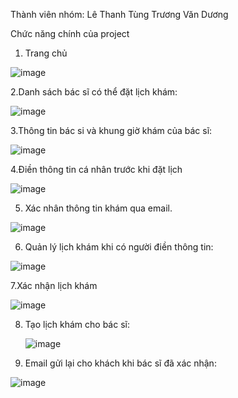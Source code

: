 Thành viên nhóm: 
  Lê Thanh Tùng 
  Trương Văn Dương
                 
Chức năng chính của project
1. Trang chủ

  ![image](https://github.com/user-attachments/assets/97539336-0c6e-4870-b1fd-5bab16a59159)

2.Danh sách bác sĩ có thể đặt lịch khám:

  ![image](https://github.com/user-attachments/assets/26ea7d5f-5340-4acf-bbff-ac5687618b89)

3.Thông tin bác si và khung giờ khám của bác sĩ:

  ![image](https://github.com/user-attachments/assets/2ef9928e-7e53-4657-9a66-1b61c2ab8508)

4.Điền thông tin cá nhân trước khi đặt lịch

  ![image](https://github.com/user-attachments/assets/4d794faa-965d-4fc9-9013-e88f116c2d50)

5. Xác nhân thông tin khám qua email.
   
  ![image](https://github.com/user-attachments/assets/d6264328-e1cd-415c-b4fa-e744ac164b57)

6. Quản lý lịch khám khi có người điền thông tin:
   
  ![image](https://github.com/user-attachments/assets/537f3733-cb22-4593-b488-973c1606cc26)

7.Xác nhận lịch khám

  ![image](https://github.com/user-attachments/assets/56c7f38c-0846-468d-8e67-6756bb211b9d)

8. Tạo lịch khám cho bác sĩ:
   
   ![image](https://github.com/user-attachments/assets/9db3d2a6-14e9-474d-8f15-4d3e560bd562)

10. Email gửi lại cho khách khi bác sĩ đã xác nhận:
    
   ![image](https://github.com/user-attachments/assets/0f047ae7-2121-42c5-8443-4bc73ba5eb24)







